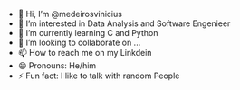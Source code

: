 - 👋 Hi, I’m @medeirosvinicius
- 👀 I’m interested in Data Analysis and Software Engenieer 
- 🌱 I’m currently learning C and Python
- 💞️ I’m looking to collaborate on ...
- 📫 How to reach me  on my Linkdein
- 😄 Pronouns: He/him
- ⚡ Fun fact: I like to talk with random People

<!---
medeirosvinicius/medeirosvinicius is a ✨ special ✨ repository because its `README.md` (this file) appears on your GitHub profile.
You can click the Preview link to take a look at your changes.
--->
